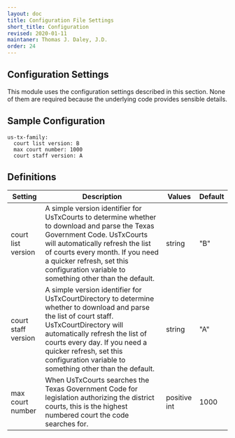 ```yaml
---
layout: doc
title: Configuration File Settings
short_title: Configuration
revised: 2020-01-11
maintaner: Thomas J. Daley, J.D.
order: 24
---
```


## Configuration Settings

This module uses the configuration settings described in this section. None of them are required because the underlying code provides sensible details.

## Sample Configuration

```
us-tx-family:
  court list version: B
  max court number: 1000
  court staff version: A
```

## Definitions

| Setting | Description | Values | Default |
|---------|-------------|--------|---------|
| court list version | A simple version identifier for UsTxCourts to determine whether to download and parse the Texas Government Code. UsTxCourts will automatically refresh the list of courts every month. If you need a quicker refresh, set this configuration variable to something other than the default. | string | "B" |
| court staff version | A simple version identifier for UsTxCourtDirectory to determine whether to download and parse the list of court staff. UsTxCourtDirectory will automatically refresh the list of courts every day. If you need a quicker refresh, set this configuration variable to something other than the default. | string | "A" |
| max court number | When UsTxCourts searches the Texas Government Code for legislation authorizing the district courts, this is the highest numbered court the code searches for. | positive int | 1000 |
